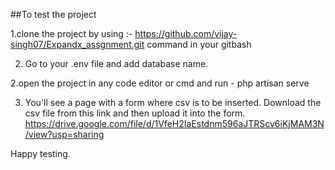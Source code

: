##To test the project

1.clone the project by using :- https://github.com/vijay-singh07/Expandx_assgnment.git command in your gitbash

2. Go to your .env file and add database name.

2.open the project in any code editor or cmd and run - php artisan serve

3. You'll see a page with a form where csv is to be inserted. Download the csv file from this link and then upload it into the form.
https://drive.google.com/file/d/1VfeH2IaEstdnm596aJTRScv6iKjMAM3N/view?usp=sharing

Happy testing.
